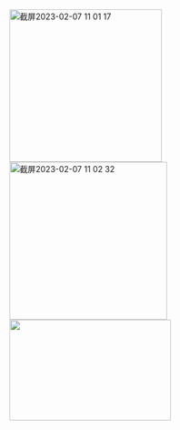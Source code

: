 <!doctype html>
<html>
<head>
<meta charset="UTF-8">
<title>kevin </title>
</head>
<style>
h1{text-align: center;}
P{text-align: center;}
div{text-align: center;}<img width="1448" alt="截屏2023-02-07 10 58 08" src="https://user-images.githubusercontent.com/119273882/217136882-6849a8eb-6615-4ff8-9edb-e38366febb7a.png">
	
</style>
<title>Kevin</title><img width="268" alt="截屏2023-02-07 11 01 17" src="https://user-images.githubusercontent.com/119273882/217137318-1caa07d2-22f8-481a-a77e-6aac8bb87e56.png">

	
<body><img width="277" alt="截屏2023-02-07 11 02 32" src="https://user-images.githubusercontent.com/119273882/217137491-1c405f72-3ee9-484b-ba14-d1a874548472.png">

<img src="../Pictures/Photos Library.photoslibrary/resources/derivatives/masters/2/2B00D697-31AE-43E2-B80D-49AC72E83D90_4_5005_c.jpeg" width="284" height="177" alt=""/>
</body>
</html>
